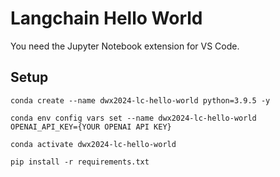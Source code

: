 # Langchain Hello World

You need the Jupyter Notebook extension for VS Code.

## Setup

```
conda create --name dwx2024-lc-hello-world python=3.9.5 -y

conda env config vars set --name dwx2024-lc-hello-world OPENAI_API_KEY={YOUR OPENAI API KEY}

conda activate dwx2024-lc-hello-world

pip install -r requirements.txt
```
